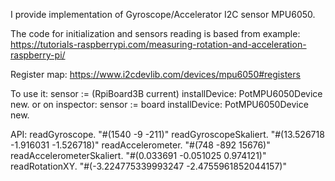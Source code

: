 I provide implementation of Gyroscope/Accelerator I2C sensor MPU6050.

The code for initialization and sensors reading is based from example:
	https://tutorials-raspberrypi.com/measuring-rotation-and-acceleration-raspberry-pi/

Register map:
	https://www.i2cdevlib.com/devices/mpu6050#registers

To use it: 
sensor := (RpiBoard3B current) installDevice: PotMPU6050Device new.
or on inspector:
sensor := board installDevice: PotMPU6050Device new.

API:
readGyroscope. "#(1540 -9 -211)"
readGyroscopeSkaliert. "#(13.526718 -1.916031 -1.526718)"
readAccelerometer. "#(748 -892 15676)"
readAccelerometerSkaliert. "#(0.033691 -0.051025 0.974121)"
readRotationXY. "#(-3.224775339993247 -2.4755961852044157)"